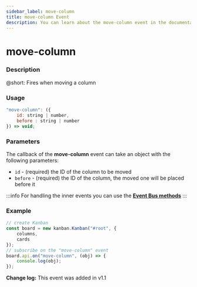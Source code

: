 ```yaml
---
sidebar_label: move-column
title: move-column Event
description: You can learn about the move-column event in the documentation of the DHTMLX JavaScript Kanban library. Browse developer guides and API reference, try out code examples and live demos, and download a free 30-day evaluation version of DHTMLX Kanban.
---
```


# move-column

### Description

@short: Fires when moving a column

### Usage

~~~jsx {}
"move-column": ({
    id: string | number,
    before : string | number
}) => void;
~~~

### Parameters

The callback of the **move-column** event can take an object with the following parameters:

- `id` - (required) the ID of the column to be moved
- `before` - (required) the ID of the column, the moved one will be placed before it

:::info
For handling the inner events you can use the [**Event Bus methods**](api/api_overview.md/#event-bus-methods)
:::

### Example

~~~jsx {7-9}
// create Kanban
const board = new kanban.Kanban("#root", {
	columns,
	cards
});
// subscribe on the "move-column" event
board.api.on("move-column", (obj) => {
	console.log(obj);
});
~~~

**Change log:** This event was added in v1.1